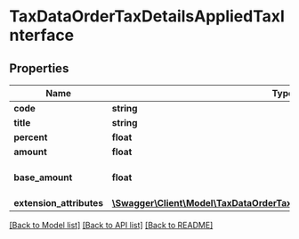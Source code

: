 # TaxDataOrderTaxDetailsAppliedTaxInterface

## Properties
Name | Type | Description | Notes
------------ | ------------- | ------------- | -------------
**code** | **string** | Code | [optional] 
**title** | **string** | Title | [optional] 
**percent** | **float** | Tax Percent | [optional] 
**amount** | **float** | Tax amount | 
**base_amount** | **float** | Tax amount in base currency | 
**extension_attributes** | [**\Swagger\Client\Model\TaxDataOrderTaxDetailsAppliedTaxExtensionInterface**](TaxDataOrderTaxDetailsAppliedTaxExtensionInterface.md) |  | [optional] 

[[Back to Model list]](../README.md#documentation-for-models) [[Back to API list]](../README.md#documentation-for-api-endpoints) [[Back to README]](../README.md)


